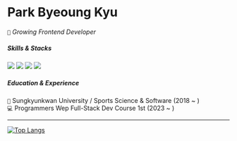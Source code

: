 # Park Byeoung Kyu
```🌊``` _Growing Frontend Developer_

##### Skills & Stacks 

<img src="https://img.shields.io/badge/React-7382B5?&logo=React&logoColor=white"/> <img src="https://img.shields.io/badge/Next-7382B5?&logo=nextdotjs&logoColor=white"/> <img src="https://img.shields.io/badge/TypeScript-7382B5?&logo=Typescript&logoColor=white"/> <img src="https://img.shields.io/badge/JavaScript-7382B5?&logo=Javascript&logoColor=white"/>

##### Education & Experience
```🏫``` Sungkyunkwan University / Sports Science & Software (2018 ~ )<br/>
```💻``` Programmers Wep Full-Stack Dev Course 1st (2023 ~ )<br/>

---
[![Top Langs](https://github-readme-stats.vercel.app/api/top-langs/?username=pbk95120&layout=compact&card_width=350&custom_title=Most&nbsp;Used&nbsp;Languages&bg_color=30,b3bfff,ccdaff&title_color=fff&text_color=fff)](https://github.com/anuraghazra/github-readme-stats)



